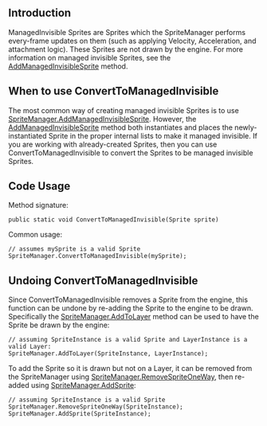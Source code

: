 ## Introduction

ManagedInvisible Sprites are Sprites which the SpriteManager performs every-frame updates on them (such as applying Velocity, Acceleration, and attachment logic). These Sprites are not drawn by the engine. For more information on managed invisible Sprites, see the [AddManagedInvisibleSprite](/frb/docs/index.php?title=FlatRedBall.SpriteManager.AddManagedInvisibleSprite "FlatRedBall.SpriteManager.AddManagedInvisibleSprite") method.

## When to use ConvertToManagedInvisible

The most common way of creating managed invisible Sprites is to use [SpriteManager.AddManagedInvisibleSprite](/frb/docs/index.php?title=FlatRedBall.SpriteManager.AddManagedInvisibleSprite "FlatRedBall.SpriteManager.AddManagedInvisibleSprite"). However, the [AddManagedInvisibleSprite](/frb/docs/index.php?title=FlatRedBall.SpriteManager.AddManagedInvisibleSprite "FlatRedBall.SpriteManager.AddManagedInvisibleSprite") method both instantiates and places the newly-instantiated Sprite in the proper internal lists to make it managed invisible. If you are working with already-created Sprites, then you can use ConvertToManagedInvisible to convert the Sprites to be managed invisible Sprites.

## Code Usage

Method signature:

    public static void ConvertToManagedInvisible(Sprite sprite)

Common usage:

    // assumes mySprite is a valid Sprite
    SpriteManager.ConvertToManagedInvisible(mySprite);

## Undoing ConvertToManagedInvisible

Since ConvertToManagedInvisible removes a Sprite from the engine, this function can be undone by re-adding the Sprite to the engine to be drawn. Specifically the [SpriteManager.AddToLayer](/frb/docs/index.php?title=FlatRedBall.SpriteManager.AddToLayer "FlatRedBall.SpriteManager.AddToLayer") method can be used to have the Sprite be drawn by the engine:

    // assuming SpriteInstance is a valid Sprite and LayerInstance is a valid Layer:
    SpriteManager.AddToLayer(SpriteInstance, LayerInstance);

To add the Sprite so it is drawn but not on a Layer, it can be removed from the SpriteManager using [SpriteManager.RemoveSpriteOneWay](/frb/docs/index.php?title=FlatRedBall.SpriteManager.RemoveSpriteOneWay "FlatRedBall.SpriteManager.RemoveSpriteOneWay"), then re-added using [SpriteManager.AddSprite](/frb/docs/index.php?title=FlatRedBall.SpriteManager.AddSprite "FlatRedBall.SpriteManager.AddSprite"):

    // assuming SpriteInstance is a valid Sprite
    SpriteManager.RemoveSpriteOneWay(SpriteInstance);
    SpriteManager.AddSprite(SpriteInstance);
